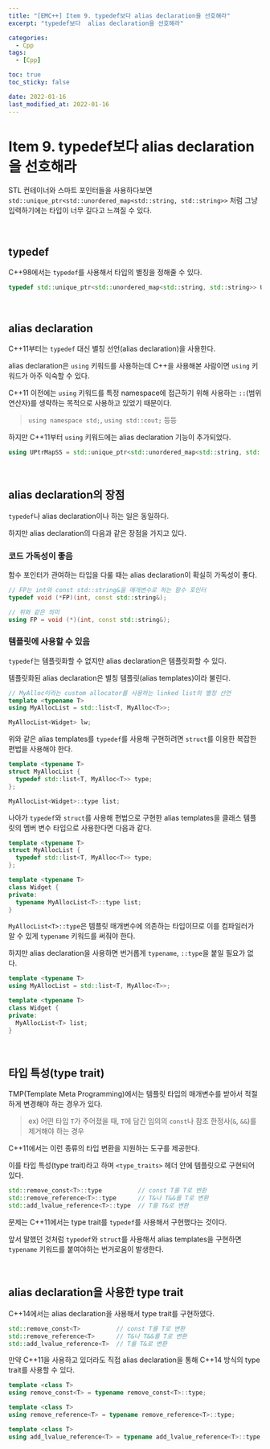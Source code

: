 ```yaml
---
title: "[EMC++] Item 9. typedef보다 alias declaration을 선호해라"
excerpt: "typedef보다  alias declaration을 선호해라"

categories:
  - Cpp
tags:
  - [Cpp]

toc: true
toc_sticky: false

date: 2022-01-16
last_modified_at: 2022-01-16
---
```


# Item 9. typedef보다  alias declaration을 선호해라

STL 컨테이너와 스마트 포인터들을 사용하다보면 `std::unique_ptr<std::unordered_map<std::string, std::string>>` 처럼 그냥 입력하기에는 타입이 너무 길다고 느껴질 수 있다.

<br>

## typedef

C++98에서는 `typedef`를 사용해서 타입의 별칭을 정해줄 수 있다. 

```cpp
typedef std::unique_ptr<std::unordered_map<std::string, std::string>> UPtrMapSS;
```

<br>

## alias declaration

C++11부터는 `typedef` 대신 별칭 선언(alias declaration)을 사용한다.

alias declaration은 `using` 키워드를 사용하는데 C++을 사용해본 사람이면 `using` 키워드가 아주 익숙할 수 있다.

C++11 이전에는 `using` 키워드를 특정 namespace에 접근하기 위해 사용하는 `::`(범위 연산자)를 생략하는 목적으로 사용하고 있었기 때문이다.

> `using namespace std;`, `using std::cout;` 등등

하지만 C++11부터 `using` 키워드에는 alias declaration 기능이 추가되었다.

```cpp
using UPtrMapSS = std::unique_ptr<std::unordered_map<std::string, std::string>>;
```

<br>

## alias declaration의 장점

`typedef`나 alias declaration이나 하는 일은 동일하다.

하지만 alias declaration의 다음과 같은 장점을 가지고 있다.

### 코드 가독성이 좋음

함수 포인터가 관여하는 타입을 다룰 때는 alias declaration이 확실히 가독성이 좋다.

```cpp
// FP는 int와 const std::string&을 매개변수로 하는 함수 포인터
typedef void (*FP)(int, const std::string&);

// 위와 같은 의미
using FP = void (*)(int, const std::string&);
```

### 템플릿에 사용할 수 있음

`typedef`는 템플릿화할 수 없지만 alias declaration은 템플릿화할 수 있다.

템플릿화된 alias declaration은 별칭 템플릿(alias templates)이라 불린다.

```cpp
// MyAlloc이라는 custom allocator를 사용하는 linked list의 별칭 선언
template <typename T>
using MyAllocList = std::list<T, MyAlloc<T>>;

MyAllocList<Widget> lw;
```

위와 같은 alias templates를 `typedef`를 사용해 구현하려면 `struct`를 이용한 복잡한 편법을 사용해야 한다.

```cpp
template <typename T>
struct MyAllocList {
  typedef std::list<T, MyAlloc<T>> type;
};

MyAllocList<Widget>::type list;
```

나아가 `typedef`와 `struct`를 사용해 편법으로 구현한 alias templates을 클래스 템플릿의 멤버 변수 타입으로 사용한다면 다음과 같다.

```cpp
template <typename T>
struct MyAllocList {
  typedef std::list<T, MyAlloc<T>> type;
};

template <typename T>
class Widget {
private:
  typename MyAllocList<T>::type list;
}
```

`MyAllocList<T>::type`은 템플릿 매개변수에 의존하는 타입이므로 이를 컴파일러가 알 수 있게 `typename` 키워드를 써줘야 한다.

하지만 alias declaration을 사용하면 번거롭게 `typename`, `::type`을 붙일 필요가 없다.

```cpp
template <typename T>
using MyAllocList = std::list<T, MyAlloc<T>>;

template <typename T>
class Widget {
private:
  MyAllocList<T> list;
}
```

<br>

## 타입 특성(type trait)

TMP(Template Meta Programming)에서는 템플릿 타입의 매개변수를 받아서 적절하게 변경해야 하는 경우가 있다.

> ex) 어떤 타입 `T`가 주어졌을 때, `T`에 담긴 임의의 `const`나 참조 한정사(`&`, `&&`)를 제거해야 하는 경우

C++11에서는 이런 종류의 타입 변환을 지원하는 도구를 제공한다.

이를 타입 특성(type trait)라고 하며 `<type_traits>` 헤더 안에 템플릿으로 구현되어 있다.

```cpp
std::remove_const<T>::type          // const T를 T로 변환
std::remove_reference<T>::type      // T&나 T&&를 T로 변환
std::add_lvalue_reference<T>::type  // T를 T&로 변환
```

문제는 C++11에서는 type trait를 `typedef`를 사용해서 구현했다는 것이다.

앞서 말했던 것처럼 `typedef`와 `struct`를 사용해서 alias templates을 구현하면 `typename` 키워드를 붙여야하는 번거로움이 발생한다.

<br>

## alias declaration을 사용한 type trait

C++14에서는 alias declaration을 사용해서 type trait를 구현하였다.

```cpp
std::remove_const<T>          // const T를 T로 변환
std::remove_reference<T>      // T&나 T&&를 T로 변환
std::add_lvalue_reference<T>  // T를 T&로 변환
```

만약 C++11을 사용하고 있더라도 직접 alias declaration을 통해 C++14 방식의 type trait를 사용할 수 있다.

```cpp
template <class T>
using remove_const<T> = typename remove_const<T>::type;

template <class T>
using remove_reference<T> = typename remove_reference<T>::type;

template <class T>
using add_lvalue_reference<T> = typename add_lvalue_reference<T>::type;
```

<br>
